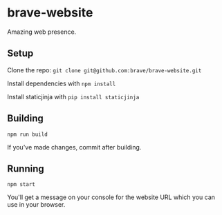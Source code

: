 # brave-website
Amazing web presence.

## Setup

Clone the repo: `git clone git@github.com:brave/brave-website.git`

Install dependencies with `npm install`

Install staticjinja with `pip install staticjinja`

## Building

`npm run build`

If you've made changes, commit after building.

## Running

`npm start`

You'll get a message on your console for the website URL which you can use in your browser.
